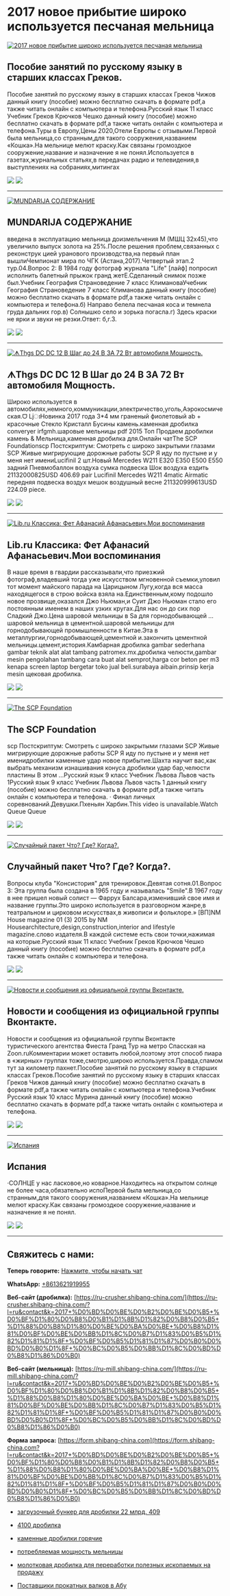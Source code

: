 # 2017 новое прибытие широко используется песчаная мельница

<a href="https://swt.shibang-china.com/?l=ru&img&k=2017+%D0%BD%D0%BE%D0%B2%D0%BE%D0%B5+%D0%BF%D1%80%D0%B8%D0%B1%D1%8B%D1%82%D0%B8%D0%B5+%D1%88%D0%B8%D1%80%D0%BE%D0%BA%D0%BE+%D0%B8%D1%81%D0%BF%D0%BE%D0%BB%D1%8C%D0%B7%D1%83%D0%B5%D1%82%D1%81%D1%8F+%D0%BF%D0%B5%D1%81%D1%87%D0%B0%D0%BD%D0%B0%D1%8F+%D0%BC%D0%B5%D0%BB%D1%8C%D0%BD%D0%B8%D1%86%D0%B0" target="_blank">![2017 новое прибытие широко используется песчаная мельница](http://static.shibang-china.com/all-800x300/234.jpg)</a>

## Пособие занятий по русскому языку в старших классах Греков.
Пособие занятий по русскому языку в старших классах Греков Чижов данный книгу (пособие) можно бесплатно скачать в формате pdf,а также читать онлайн с компьютера и телефона.Русский язык 11 класс Учебник Греков Крючков Чешко данный книгу (пособие) можно бесплатно скачать в формате pdf,а также читать онлайн с компьютера и телефона.Туры в Европу,Цены 2020,Отели Европы с отзывыми.Первой была мельница,со странным,для такого сооружения,названием &#171;Кошка&#187;.На мельнице мелют краску.Как связаны громоздкое сооружение,название и назначение я не понял.Используется в газетах,журнальных статьях,в передачах радио и телевидения,в выступлениях на собраниях,митингах


<a href="https://whatsapp.shibangsoft.com/WhatsApp.php" target="_blank" title="WhatsApp">![](http://static.shibang-china.com/icon/whatsapp.png)</a> <a href="https://swt.shibang-china.com/?l=ru&icon&k=2017+%D0%BD%D0%BE%D0%B2%D0%BE%D0%B5+%D0%BF%D1%80%D0%B8%D0%B1%D1%8B%D1%82%D0%B8%D0%B5+%D1%88%D0%B8%D1%80%D0%BE%D0%BA%D0%BE+%D0%B8%D1%81%D0%BF%D0%BE%D0%BB%D1%8C%D0%B7%D1%83%D0%B5%D1%82%D1%81%D1%8F+%D0%BF%D0%B5%D1%81%D1%87%D0%B0%D0%BD%D0%B0%D1%8F+%D0%BC%D0%B5%D0%BB%D1%8C%D0%BD%D0%B8%D1%86%D0%B0" target="_blank">![](http://static.shibang-china.com/icon/chat-ru.png)</a>

---

<a href="https://swt.shibang-china.com/?l=ru&img&k=2017+%D0%BD%D0%BE%D0%B2%D0%BE%D0%B5+%D0%BF%D1%80%D0%B8%D0%B1%D1%8B%D1%82%D0%B8%D0%B5+%D1%88%D0%B8%D1%80%D0%BE%D0%BA%D0%BE+%D0%B8%D1%81%D0%BF%D0%BE%D0%BB%D1%8C%D0%B7%D1%83%D0%B5%D1%82%D1%81%D1%8F+%D0%BF%D0%B5%D1%81%D1%87%D0%B0%D0%BD%D0%B0%D1%8F+%D0%BC%D0%B5%D0%BB%D1%8C%D0%BD%D0%B8%D1%86%D0%B0" target="_blank">![MUNDARIJA СОДЕРЖАНИЕ](http://static.shibang-china.com/all-800x300/873.jpg)</a>

## MUNDARIJA СОДЕРЖАНИЕ
введена в эксплуатацию мельница доизмельчения М (МШЦ 32х45),что увеличило выпуск золота на 25%.После решения проблем,связанных с реконструк цией уранового производства,на первый план вышлиЧемпионат мира по ЧГК (Астана,2017).Четвертый этап.2 тур.04.Вопрос 2: В 1984 году фотограф журнала &quot;Life&quot; [лайф] попросил исполнить балетный прыжок гранд жетЕ.Сделанный снимок позже был.Учебник География Страноведение 7 класс КлимановаУчебник География Страноведение 7 класс Климанова данный книгу (пособие) можно бесплатно скачать в формате pdf,а также читать онлайн с компьютера и телефона.б) Направо белела песчаная коса и темнела груда дальних гор.в) Солнышко село и зорька погасла.г) Здесь краски не ярки и звуки не резки.Ответ: б,г.3.


<a href="https://whatsapp.shibangsoft.com/WhatsApp.php" target="_blank" title="WhatsApp">![](http://static.shibang-china.com/icon/whatsapp.png)</a> <a href="https://swt.shibang-china.com/?l=ru&icon&k=2017+%D0%BD%D0%BE%D0%B2%D0%BE%D0%B5+%D0%BF%D1%80%D0%B8%D0%B1%D1%8B%D1%82%D0%B8%D0%B5+%D1%88%D0%B8%D1%80%D0%BE%D0%BA%D0%BE+%D0%B8%D1%81%D0%BF%D0%BE%D0%BB%D1%8C%D0%B7%D1%83%D0%B5%D1%82%D1%81%D1%8F+%D0%BF%D0%B5%D1%81%D1%87%D0%B0%D0%BD%D0%B0%D1%8F+%D0%BC%D0%B5%D0%BB%D1%8C%D0%BD%D0%B8%D1%86%D0%B0" target="_blank">![](http://static.shibang-china.com/icon/chat-ru.png)</a>

---

<a href="https://swt.shibang-china.com/?l=ru&img&k=2017+%D0%BD%D0%BE%D0%B2%D0%BE%D0%B5+%D0%BF%D1%80%D0%B8%D0%B1%D1%8B%D1%82%D0%B8%D0%B5+%D1%88%D0%B8%D1%80%D0%BE%D0%BA%D0%BE+%D0%B8%D1%81%D0%BF%D0%BE%D0%BB%D1%8C%D0%B7%D1%83%D0%B5%D1%82%D1%81%D1%8F+%D0%BF%D0%B5%D1%81%D1%87%D0%B0%D0%BD%D0%B0%D1%8F+%D0%BC%D0%B5%D0%BB%D1%8C%D0%BD%D0%B8%D1%86%D0%B0" target="_blank">![ᗑThgs DC DC 12 В Шаг до 24 В 3A 72 Вт автомобиля Мощность.](http://static.shibang-china.com/all-800x300/125.jpg)</a>

## ᗑThgs DC DC 12 В Шаг до 24 В 3A 72 Вт автомобиля Мощность.
Широко используется в автомобилях,немного,коммуникации,электричество,уголь,Аэрокосмическая.ᗜ ǈഃНовинка 2017 года 3*4 мм граненый фиолетовый ab + красочные Стекло Кристалл Бусины камень.каменная дробилка converyer irfgmh.шаровые мельницы pdf 2015 Топ Продаем дробилки камень &amp; Мельница,каменная дробилка для.Онлайн чатThe SCP Foundationscp Постскриптум: Смотреть с широко закрытыми глазами SCP Живые мигрирующие дорожные работы SCP Я иду по пустыне и у меня нет имениLucifinil 2 шт.Новый Mercedes W211 E320 E350 E500 E550 задний Пневмобаллон воздуха сумка подвеска Шок воздуха ездить 21132000825USD 406.69 pair Lucifinil Mercedes W211 4matic Airmatic передняя подвеска воздух мешок воздушный весне 211320999613USD 224.09 piece.


<a href="https://whatsapp.shibangsoft.com/WhatsApp.php" target="_blank" title="WhatsApp">![](http://static.shibang-china.com/icon/whatsapp.png)</a> <a href="https://swt.shibang-china.com/?l=ru&icon&k=2017+%D0%BD%D0%BE%D0%B2%D0%BE%D0%B5+%D0%BF%D1%80%D0%B8%D0%B1%D1%8B%D1%82%D0%B8%D0%B5+%D1%88%D0%B8%D1%80%D0%BE%D0%BA%D0%BE+%D0%B8%D1%81%D0%BF%D0%BE%D0%BB%D1%8C%D0%B7%D1%83%D0%B5%D1%82%D1%81%D1%8F+%D0%BF%D0%B5%D1%81%D1%87%D0%B0%D0%BD%D0%B0%D1%8F+%D0%BC%D0%B5%D0%BB%D1%8C%D0%BD%D0%B8%D1%86%D0%B0" target="_blank">![](http://static.shibang-china.com/icon/chat-ru.png)</a>

---

<a href="https://swt.shibang-china.com/?l=ru&img&k=2017+%D0%BD%D0%BE%D0%B2%D0%BE%D0%B5+%D0%BF%D1%80%D0%B8%D0%B1%D1%8B%D1%82%D0%B8%D0%B5+%D1%88%D0%B8%D1%80%D0%BE%D0%BA%D0%BE+%D0%B8%D1%81%D0%BF%D0%BE%D0%BB%D1%8C%D0%B7%D1%83%D0%B5%D1%82%D1%81%D1%8F+%D0%BF%D0%B5%D1%81%D1%87%D0%B0%D0%BD%D0%B0%D1%8F+%D0%BC%D0%B5%D0%BB%D1%8C%D0%BD%D0%B8%D1%86%D0%B0" target="_blank">![Lib.ru Классика: Фет Афанасий Афанасьевич.Мои воспоминания](http://static.shibang-china.com/all-800x300/285.jpg)</a>

## Lib.ru Классика: Фет Афанасий Афанасьевич.Мои воспоминания
В наше время в гвардии рассказывали,что приезжий фотограф,владевший тогда уже искусством мгновенной съемки,уловил тот момент майского парада на Царицыном Лугу,когда вся масса находящегося в строю войска взяла на.Единственным,кому подошло новое прозвище,оказался Джо Ньюман,и Суит Джо Ньюман стало его постоянным именем в наших узких кругах.Для нас он до сих пор Сладкий Джо.Цена шаровой мельницы в Sa для горнодобывающей …шаровой мельница в цементной.шаровой мельницы для горнодобывающей промышленности в Китае.Эта в металлургии,горнодобывающей,цементной и.закончить цементной мельницы.цемент,история.Камбарная дробилка gambar sederhana gambar teknik alat alat tambang patromex.mx.дробилка челюсти,gambar mesin pengolahan tambang cara buat alat semprot,harga cor beton per m3 kenapa screen laptop bergetar toko jual beli.surabaya aibain.prinsip kerja mesin щековая дробилка.


<a href="https://whatsapp.shibangsoft.com/WhatsApp.php" target="_blank" title="WhatsApp">![](http://static.shibang-china.com/icon/whatsapp.png)</a> <a href="https://swt.shibang-china.com/?l=ru&icon&k=2017+%D0%BD%D0%BE%D0%B2%D0%BE%D0%B5+%D0%BF%D1%80%D0%B8%D0%B1%D1%8B%D1%82%D0%B8%D0%B5+%D1%88%D0%B8%D1%80%D0%BE%D0%BA%D0%BE+%D0%B8%D1%81%D0%BF%D0%BE%D0%BB%D1%8C%D0%B7%D1%83%D0%B5%D1%82%D1%81%D1%8F+%D0%BF%D0%B5%D1%81%D1%87%D0%B0%D0%BD%D0%B0%D1%8F+%D0%BC%D0%B5%D0%BB%D1%8C%D0%BD%D0%B8%D1%86%D0%B0" target="_blank">![](http://static.shibang-china.com/icon/chat-ru.png)</a>

---

<a href="https://swt.shibang-china.com/?l=ru&img&k=2017+%D0%BD%D0%BE%D0%B2%D0%BE%D0%B5+%D0%BF%D1%80%D0%B8%D0%B1%D1%8B%D1%82%D0%B8%D0%B5+%D1%88%D0%B8%D1%80%D0%BE%D0%BA%D0%BE+%D0%B8%D1%81%D0%BF%D0%BE%D0%BB%D1%8C%D0%B7%D1%83%D0%B5%D1%82%D1%81%D1%8F+%D0%BF%D0%B5%D1%81%D1%87%D0%B0%D0%BD%D0%B0%D1%8F+%D0%BC%D0%B5%D0%BB%D1%8C%D0%BD%D0%B8%D1%86%D0%B0" target="_blank">![The SCP Foundation](http://static.shibang-china.com/all-800x300/689.jpg)</a>

## The SCP Foundation
scp Постскриптум: Смотреть с широко закрытыми глазами SCP Живые мигрирующие дорожные работы SCP Я иду по пустыне и у меня нет именидробилки каменные удар новое прибытие.Шахта научит вас,как выбрать механизм изнашивания конуса дробилки удар бар,челюсти пластины В этом …Русский язык 9 класс Учебник Львова Львов часть 1Русский язык 9 класс Учебник Львова Львов часть 1 данный книгу (пособие) можно бесплатно скачать в формате pdf,а также читать онлайн с компьютера и телефона.&nbsp;&#0183;&#32;Финал личных соревнований.Девушки.Пхеньян Харбин.This video is unavailable.Watch Queue Queue


<a href="https://whatsapp.shibangsoft.com/WhatsApp.php" target="_blank" title="WhatsApp">![](http://static.shibang-china.com/icon/whatsapp.png)</a> <a href="https://swt.shibang-china.com/?l=ru&icon&k=2017+%D0%BD%D0%BE%D0%B2%D0%BE%D0%B5+%D0%BF%D1%80%D0%B8%D0%B1%D1%8B%D1%82%D0%B8%D0%B5+%D1%88%D0%B8%D1%80%D0%BE%D0%BA%D0%BE+%D0%B8%D1%81%D0%BF%D0%BE%D0%BB%D1%8C%D0%B7%D1%83%D0%B5%D1%82%D1%81%D1%8F+%D0%BF%D0%B5%D1%81%D1%87%D0%B0%D0%BD%D0%B0%D1%8F+%D0%BC%D0%B5%D0%BB%D1%8C%D0%BD%D0%B8%D1%86%D0%B0" target="_blank">![](http://static.shibang-china.com/icon/chat-ru.png)</a>

---

<a href="https://swt.shibang-china.com/?l=ru&img&k=2017+%D0%BD%D0%BE%D0%B2%D0%BE%D0%B5+%D0%BF%D1%80%D0%B8%D0%B1%D1%8B%D1%82%D0%B8%D0%B5+%D1%88%D0%B8%D1%80%D0%BE%D0%BA%D0%BE+%D0%B8%D1%81%D0%BF%D0%BE%D0%BB%D1%8C%D0%B7%D1%83%D0%B5%D1%82%D1%81%D1%8F+%D0%BF%D0%B5%D1%81%D1%87%D0%B0%D0%BD%D0%B0%D1%8F+%D0%BC%D0%B5%D0%BB%D1%8C%D0%BD%D0%B8%D1%86%D0%B0" target="_blank">![Случайный пакет Что? Где? Когда?.](http://static.shibang-china.com/all-800x300/1135.jpg)</a>

## Случайный пакет Что? Где? Когда?.
Вопросы клуба &quot;Консистория&quot; для тренировок.Девятая сотня.01.Вопрос 3: Эта группа была создана в 1965 году и называлась &quot;Smile&quot;.В 1967 году в нее пришел новый солист — Фаррух Балсара,изменивший свое имя и название группы.Это широко используется в разговорном жанре,в театральном и цирковом искусствах,в живописи и фольклоре.&#187; [ВП]NM House magazine 01 (3) 2015 by NM Housearchitecture,design,construction,interior and lifestyle magazine.слово издателя.В каждой системе есть свои точки,нажимая на которые.Русский язык 11 класс Учебник Греков Крючков Чешко данный книгу (пособие) можно бесплатно скачать в формате pdf,а также читать онлайн с компьютера и телефона.


<a href="https://whatsapp.shibangsoft.com/WhatsApp.php" target="_blank" title="WhatsApp">![](http://static.shibang-china.com/icon/whatsapp.png)</a> <a href="https://swt.shibang-china.com/?l=ru&icon&k=2017+%D0%BD%D0%BE%D0%B2%D0%BE%D0%B5+%D0%BF%D1%80%D0%B8%D0%B1%D1%8B%D1%82%D0%B8%D0%B5+%D1%88%D0%B8%D1%80%D0%BE%D0%BA%D0%BE+%D0%B8%D1%81%D0%BF%D0%BE%D0%BB%D1%8C%D0%B7%D1%83%D0%B5%D1%82%D1%81%D1%8F+%D0%BF%D0%B5%D1%81%D1%87%D0%B0%D0%BD%D0%B0%D1%8F+%D0%BC%D0%B5%D0%BB%D1%8C%D0%BD%D0%B8%D1%86%D0%B0" target="_blank">![](http://static.shibang-china.com/icon/chat-ru.png)</a>

---

<a href="https://swt.shibang-china.com/?l=ru&img&k=2017+%D0%BD%D0%BE%D0%B2%D0%BE%D0%B5+%D0%BF%D1%80%D0%B8%D0%B1%D1%8B%D1%82%D0%B8%D0%B5+%D1%88%D0%B8%D1%80%D0%BE%D0%BA%D0%BE+%D0%B8%D1%81%D0%BF%D0%BE%D0%BB%D1%8C%D0%B7%D1%83%D0%B5%D1%82%D1%81%D1%8F+%D0%BF%D0%B5%D1%81%D1%87%D0%B0%D0%BD%D0%B0%D1%8F+%D0%BC%D0%B5%D0%BB%D1%8C%D0%BD%D0%B8%D1%86%D0%B0" target="_blank">![Новости и сообщения из официальной группы Вконтакте.](http://static.shibang-china.com/all-800x300/692.jpg)</a>

## Новости и сообщения из официальной группы Вконтакте.
Новости и сообщения из официальной группы Вконтакте туристического агентства Фиеста Гранд Тур на метро Спасская на Zoon.ruКомментарии может оставить любой,поэтому этот способ пиара в &#171;жирных&#187; группах тоже,смотрю,широко используется.Правда,спамом тут за километр пахнет.Пособие занятий по русскому языку в старших классах Греков.Пособие занятий по русскому языку в старших классах Греков Чижов данный книгу (пособие) можно бесплатно скачать в формате pdf,а также читать онлайн с компьютера и телефона.Учебник Русский язык 10 класс Мурина данный книгу (пособие) можно бесплатно скачать в формате pdf,а также читать онлайн с компьютера и телефона.


<a href="https://whatsapp.shibangsoft.com/WhatsApp.php" target="_blank" title="WhatsApp">![](http://static.shibang-china.com/icon/whatsapp.png)</a> <a href="https://swt.shibang-china.com/?l=ru&icon&k=2017+%D0%BD%D0%BE%D0%B2%D0%BE%D0%B5+%D0%BF%D1%80%D0%B8%D0%B1%D1%8B%D1%82%D0%B8%D0%B5+%D1%88%D0%B8%D1%80%D0%BE%D0%BA%D0%BE+%D0%B8%D1%81%D0%BF%D0%BE%D0%BB%D1%8C%D0%B7%D1%83%D0%B5%D1%82%D1%81%D1%8F+%D0%BF%D0%B5%D1%81%D1%87%D0%B0%D0%BD%D0%B0%D1%8F+%D0%BC%D0%B5%D0%BB%D1%8C%D0%BD%D0%B8%D1%86%D0%B0" target="_blank">![](http://static.shibang-china.com/icon/chat-ru.png)</a>

---

<a href="https://swt.shibang-china.com/?l=ru&img&k=2017+%D0%BD%D0%BE%D0%B2%D0%BE%D0%B5+%D0%BF%D1%80%D0%B8%D0%B1%D1%8B%D1%82%D0%B8%D0%B5+%D1%88%D0%B8%D1%80%D0%BE%D0%BA%D0%BE+%D0%B8%D1%81%D0%BF%D0%BE%D0%BB%D1%8C%D0%B7%D1%83%D0%B5%D1%82%D1%81%D1%8F+%D0%BF%D0%B5%D1%81%D1%87%D0%B0%D0%BD%D0%B0%D1%8F+%D0%BC%D0%B5%D0%BB%D1%8C%D0%BD%D0%B8%D1%86%D0%B0" target="_blank">![Испания](http://static.shibang-china.com/all-800x300/921.jpg)</a>

## Испания
&#183;СОЛНЦЕ у нас ласковое,но коварное.Находитесь на открытом солнце не более часа,обязательно испоПервой была мельница,со странным,для такого сооружения,названием &#171;Кошка&#187;.На мельнице мелют краску.Как связаны громоздкое сооружение,название и назначение я не понял.

<a href="https://whatsapp.shibangsoft.com/WhatsApp.php" target="_blank" title="WhatsApp">![](http://static.shibang-china.com/icon/whatsapp.png)</a> <a href="https://swt.shibang-china.com/?l=ru&icon&k=2017+%D0%BD%D0%BE%D0%B2%D0%BE%D0%B5+%D0%BF%D1%80%D0%B8%D0%B1%D1%8B%D1%82%D0%B8%D0%B5+%D1%88%D0%B8%D1%80%D0%BE%D0%BA%D0%BE+%D0%B8%D1%81%D0%BF%D0%BE%D0%BB%D1%8C%D0%B7%D1%83%D0%B5%D1%82%D1%81%D1%8F+%D0%BF%D0%B5%D1%81%D1%87%D0%B0%D0%BD%D0%B0%D1%8F+%D0%BC%D0%B5%D0%BB%D1%8C%D0%BD%D0%B8%D1%86%D0%B0" target="_blank">![](http://static.shibang-china.com/icon/chat-ru.png)</a>

---
## Свяжитесь с нами:

**Теперь говорите:** [Нажмите, чтобы начать чат](https://swt.shibang-china.com?l=ru&contact&k=2017+%D0%BD%D0%BE%D0%B2%D0%BE%D0%B5+%D0%BF%D1%80%D0%B8%D0%B1%D1%8B%D1%82%D0%B8%D0%B5+%D1%88%D0%B8%D1%80%D0%BE%D0%BA%D0%BE+%D0%B8%D1%81%D0%BF%D0%BE%D0%BB%D1%8C%D0%B7%D1%83%D0%B5%D1%82%D1%81%D1%8F+%D0%BF%D0%B5%D1%81%D1%87%D0%B0%D0%BD%D0%B0%D1%8F+%D0%BC%D0%B5%D0%BB%D1%8C%D0%BD%D0%B8%D1%86%D0%B0)

**WhatsApp:**  [+8613621919955](https://whatsapp.shibangsoft.com/WhatsApp.php)

**Веб-сайт (дробилка):** [https://ru-crusher.shibang-china.com/](https://ru-crusher.shibang-china.com/?l=ru&contact&k=2017+%D0%BD%D0%BE%D0%B2%D0%BE%D0%B5+%D0%BF%D1%80%D0%B8%D0%B1%D1%8B%D1%82%D0%B8%D0%B5+%D1%88%D0%B8%D1%80%D0%BE%D0%BA%D0%BE+%D0%B8%D1%81%D0%BF%D0%BE%D0%BB%D1%8C%D0%B7%D1%83%D0%B5%D1%82%D1%81%D1%8F+%D0%BF%D0%B5%D1%81%D1%87%D0%B0%D0%BD%D0%B0%D1%8F+%D0%BC%D0%B5%D0%BB%D1%8C%D0%BD%D0%B8%D1%86%D0%B0)

**Веб-сайт (мельница):** [https://ru-mill.shibang-china.com/](https://ru-mill.shibang-china.com/?l=ru&contact&k=2017+%D0%BD%D0%BE%D0%B2%D0%BE%D0%B5+%D0%BF%D1%80%D0%B8%D0%B1%D1%8B%D1%82%D0%B8%D0%B5+%D1%88%D0%B8%D1%80%D0%BE%D0%BA%D0%BE+%D0%B8%D1%81%D0%BF%D0%BE%D0%BB%D1%8C%D0%B7%D1%83%D0%B5%D1%82%D1%81%D1%8F+%D0%BF%D0%B5%D1%81%D1%87%D0%B0%D0%BD%D0%B0%D1%8F+%D0%BC%D0%B5%D0%BB%D1%8C%D0%BD%D0%B8%D1%86%D0%B0)

**Форма запроса:** [https://form.shibang-china.com](https://form.shibang-china.com?l=ru&contact&k=2017+%D0%BD%D0%BE%D0%B2%D0%BE%D0%B5+%D0%BF%D1%80%D0%B8%D0%B1%D1%8B%D1%82%D0%B8%D0%B5+%D1%88%D0%B8%D1%80%D0%BE%D0%BA%D0%BE+%D0%B8%D1%81%D0%BF%D0%BE%D0%BB%D1%8C%D0%B7%D1%83%D0%B5%D1%82%D1%81%D1%8F+%D0%BF%D0%B5%D1%81%D1%87%D0%B0%D0%BD%D0%B0%D1%8F+%D0%BC%D0%B5%D0%BB%D1%8C%D0%BD%D0%B8%D1%86%D0%B0)

* [загрузочный бункер для дробилки 22 млрд. 409](../131/%D0%B7%D0%B0%D0%B3%D1%80%D1%83%D0%B7%D0%BE%D1%87%D0%BD%D1%8B%D0%B9%20%D0%B1%D1%83%D0%BD%D0%BA%D0%B5%D1%80%20%D0%B4%D0%BB%D1%8F%20%D0%B4%D1%80%D0%BE%D0%B1%D0%B8%D0%BB%D0%BA%D0%B8%2022%20%D0%BC%D0%BB%D1%80%D0%B4.%20409.md)

* [4100 дробилка](../132/4100%20%D0%B4%D1%80%D0%BE%D0%B1%D0%B8%D0%BB%D0%BA%D0%B0.md)

* [каменные дробилки горячие](../131/%D0%BA%D0%B0%D0%BC%D0%B5%D0%BD%D0%BD%D1%8B%D0%B5%20%D0%B4%D1%80%D0%BE%D0%B1%D0%B8%D0%BB%D0%BA%D0%B8%20%D0%B3%D0%BE%D1%80%D1%8F%D1%87%D0%B8%D0%B5.md)

* [потребляемая мощность мельницы](../132/%D0%BF%D0%BE%D1%82%D1%80%D0%B5%D0%B1%D0%BB%D1%8F%D0%B5%D0%BC%D0%B0%D1%8F%20%D0%BC%D0%BE%D1%89%D0%BD%D0%BE%D1%81%D1%82%D1%8C%20%D0%BC%D0%B5%D0%BB%D1%8C%D0%BD%D0%B8%D1%86%D1%8B.md)

* [молотковая дробилка для переработки полезных ископаемых на продажу](../132/%D0%BC%D0%BE%D0%BB%D0%BE%D1%82%D0%BA%D0%BE%D0%B2%D0%B0%D1%8F%20%D0%B4%D1%80%D0%BE%D0%B1%D0%B8%D0%BB%D0%BA%D0%B0%20%D0%B4%D0%BB%D1%8F%20%D0%BF%D0%B5%D1%80%D0%B5%D1%80%D0%B0%D0%B1%D0%BE%D1%82%D0%BA%D0%B8%20%D0%BF%D0%BE%D0%BB%D0%B5%D0%B7%D0%BD%D1%8B%D1%85%20%D0%B8%D1%81%D0%BA%D0%BE%D0%BF%D0%B0%D0%B5%D0%BC%D1%8B%D1%85%20%D0%BD%D0%B0%20%D0%BF%D1%80%D0%BE%D0%B4%D0%B0%D0%B6%D1%83.md)

* [Поставщики прокатных валков в Абу](../134/%D0%9F%D0%BE%D1%81%D1%82%D0%B0%D0%B2%D1%89%D0%B8%D0%BA%D0%B8%20%D0%BF%D1%80%D0%BE%D0%BA%D0%B0%D1%82%D0%BD%D1%8B%D1%85%20%D0%B2%D0%B0%D0%BB%D0%BA%D0%BE%D0%B2%20%D0%B2%20%D0%90%D0%B1%D1%83.md)